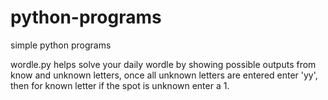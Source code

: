 # python-programs
 simple python programs


wordle.py helps solve your daily wordle by showing possible outputs from know and unknown letters,
once all unknown letters are entered enter 'yy', then for known letter if the spot is unknown enter a 1.